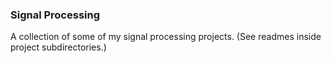 ### Signal Processing

A collection of some of my signal processing projects. 
(See readmes inside project subdirectories.)
